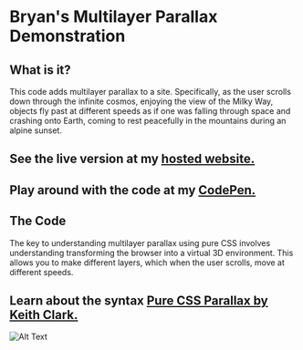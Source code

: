 # Bryan's Multilayer Parallax Demonstration

## What is it?
This code adds multilayer parallax to a site. Specifically, as the user scrolls down through the infinite cosmos, enjoying the view of the Milky Way, objects fly past at different speeds as if one was falling through space and crashing onto Earth, coming to rest peacefully in the mountains during an alpine sunset.

## See the live version at my [hosted website.](https://multilayer-parallax.firebaseapp.com/)
## Play around with the code at my [CodePen.](https://codepen.io/BryanLong/pen/ZagjLV)

## The Code
The key to understanding multilayer parallax using pure CSS involves understanding transforming the browser into a virtual 3D environment.
This allows you to make different layers, which when the user scrolls, move at different speeds.

## Learn about the syntax [Pure CSS Parallax by Keith Clark.](https://keithclark.co.uk/articles/pure-css-parallax-websites/)

![Alt Text](http://gph.is/2jfZlON)
